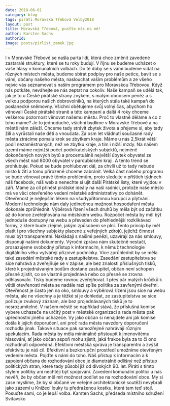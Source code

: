 ```yaml
---
date: 2018-06-01
category: blog
tags: piráti Moravská Třebová Volby2018
layout: post
title: Moravská Třebová, pusťte nás na ně!
author: Karsten Sachs
authorId: 
image: posts/pirlist_zamek.jpg
---
```


I v Moravské Třebové se našla parta lidí, která chce změnit zavedené zastaralé struktury, které se tu roky budují. V říjnu se budeme ucházet o vaše hlasy v komunálních volbách. Do té doby se s vámi budeme vídat na různých místech města, budeme sbírat podpisy pro naše petice, bavit se s vámi, občany našeho města, naslouchat vašim problémům a ze všeho nejvíc vás seznamovat s naším programem pro Moravskou Třebovou. Když nás potkáte, neváhejte se nás zeptat na cokoliv. Naše kampaň se udělá tak, jak je to u České pirátské strany zvykem, s malým obnosem peněz a s velkou podporou našich dobrovolníků, na kterých stála také kampaň do poslanecké sněmovny. Všichni obětujeme svůj volný čas, abychom ho věnovali České pirátské straně a této kampani a další 4 roky chceme veškerou pozornost věnovat našemu městu. Proč to vlastně děláme a co z toho máme? Je to jednoduché, všichni bydlíme v Moravské Třebové a na městě nám záleží. Chceme tady strávit zbytek života a přejeme si, aby tady žili a vyrůstali naše děti a vnoučata. Za osm let vládnutí současné rady města ztrácíme pomalu krok se zbytkem kraje. Máme u nás 2,5krát větší podíl nezaměstnaných, než ve zbytku kraje, a tím i nižší mzdy. Na našem území máme nejnižší počet podnikatelských subjektů, nejméně dokončených nových bytů a procentuálně největší úbytek obyvatel ze všech měst nad 8000 obyvatel v pardubickém kraji. A tento trend se prohlubuje. Pokud se bude prohlubovat dál, za chvíli už to tady nebude místo k žití a tomu přirozeně chceme zabránit. Velká část našeho programu se bude věnovat právě těmto problémům, proto sledujte v příštích týdnech náš facebook, náš web a nenechte si ujít další Pirátské listy, které vyjdou v září. 
Máme za cíl přinést pirátské ideály na naši radnici, protože naše město má ve věci otevřeného vedení městské administrativy co dohánět. Otevřenost je nejlepším lékem na všudypřítomnou korupci a plýtvání. Moderní technologie nám daly jedinečnou možnost hospodaření města dokonale zprůhlednit. Výběrová řízení všech druhů by měla být od začátku až do konce zveřejňována na městském webu. Rozpočet města by měl být jednoduše dostupný na webu a převeden do přehlednější rozklikávací formy, z které bude zřejmé, jakým způsobem se plní. Tento princip by měl platit i pro všechny subjekty placené z veřejných zdrojů, jejichž činnost musí být transparentní. Nakládají s našimi penězi, uzavírají za nás smlouvy, disponují našimi dokumenty. Výroční zpráva nám skutečně nestačí, prosazujeme svobodný přístup k informacím, k němuž technologie digitálního věku vytvářejí příznivé podmínky. Více zprůhlednit by se měla také zasedání městské rady a zastupitelstva. Zasedání zastupitelstva se sice nahrává a zveřejňuje se v zápise, ale bez znalosti příslušných tisků, které k projednávaným bodům dostane zastupitel, občan není schopen přesně zjistit, co se vlastně projednává nebo co přesně se zrovna odhlasovalo. Tisky budeme rovnou zveřejňovat. I přes pár malých krůčků k větší otevřenosti města se nadále razí spíše politika za zavřenými dveřmi. Otevřenost je často jen na oko, smlouvy a výběrová řízení jsou sice na webu města, ale ne všechny a je těžké si je dohledat, ze zastupitelstva se sice pořizuje zvukový záznam, ale bez projednávaných tisků je to nesrozumitelné. V našem městě se například stává, že příslušná komise vybere uchazeče na určitý post v městské organizaci a rada města pak upřednostní jiného uchazeče. Vy jako občan si nenajdete ani jak komise došla k jejich doporučení, ani proč rada města navzdory doporučení rozhodla jinak. Takové situace pak samozřejmě nahrávají různým spekulacím. Rada města by měla minimálně přistoupit k jmenovitému hlasování, ať jako občan aspoň mohu zjistit, jaká frakce byla za to či ono rozhodnutí odpovědná. Efektivní městská správa je transparentní a zvýšit efektivitu je náš cíl.  Efektivní a bezkorupční prostředí umožníme otevřeným vedením města. Pojďte s námi do toho. 
Náš přístup k informacím a k zapojení občana do rozhodování obce je diametrálně odlišný než přístup politických stran, které tady působí již od divokých 90. let. Piráti s tímto stylem politiky ani nechtějí být spojování. Zavedení komunální politici u nás nevěří, že by občan měl mít možnost podílet se na rozhodování obce. My si zase myslíme, že by si občané ve veřejné architektonické soutěži nevybrali jako zázemí u Knížecí louky tu předraženou kostku, která tam teď stojí. Posuďte sami, co je lepší volba. 
Karsten Sachs, předseda místního sdružení Svitavsko      
